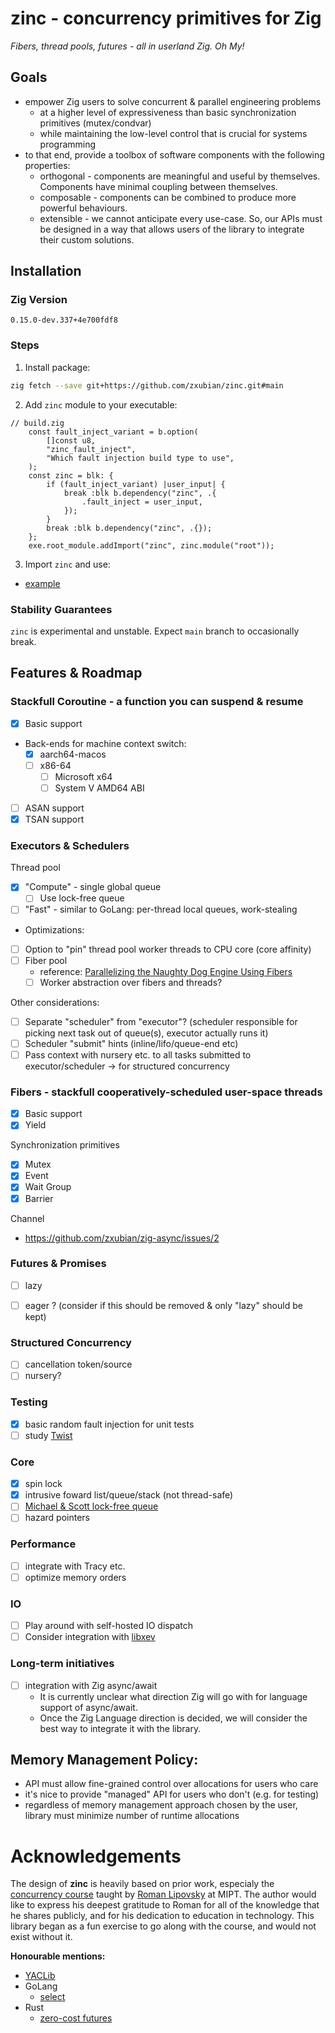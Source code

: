 # **zinc** - concurrency primitives for Zig
_Fibers, thread pools, futures - all in userland Zig. Oh My!_

## Goals
- empower Zig users to solve concurrent & parallel engineering problems
  - at a higher level of expressiveness than basic synchronization primitives (mutex/condvar)
  - while maintaining the low-level control that is crucial for systems programming
- to that end, provide a toolbox of software components with the following properties:
  - orthogonal - components are meaningful and useful by themselves. Components have minimal coupling between themselves.
  - composable - components can be combined to produce more powerful behaviours.
  - extensible - we cannot anticipate every use-case. So, our APIs must be designed in a way that allows users of the library to integrate their custom solutions.

## Installation

### Zig Version

```
0.15.0-dev.337+4e700fdf8
```

### Steps

1. Install package:
```bash
zig fetch --save git+https://github.com/zxubian/zinc.git#main
```

2. Add `zinc` module to your executable:
```zig
// build.zig
    const fault_inject_variant = b.option(
        []const u8,
        "zinc_fault_inject",
        "Which fault injection build type to use",
    );
    const zinc = blk: {
        if (fault_inject_variant) |user_input| {
            break :blk b.dependency("zinc", .{
                .fault_inject = user_input,
            });
        }
        break :blk b.dependency("zinc", .{});
    };
    exe.root_module.addImport("zinc", zinc.module("root"));
```

3. Import `zinc` and use:
- [example](example/main.zig)

### Stability Guarantees
`zinc` is experimental and unstable. Expect `main` branch to occasionally break.

## Features & Roadmap

### Stackfull Coroutine - a function you can suspend & resume
- [x] Basic support 
- Back-ends for machine context switch:
  - [x] aarch64-macos
  - [ ] x86-64
    - [ ] Microsoft x64
    - [ ] System V AMD64 ABI
- [ ] ASAN support
- [x] TSAN support

### Executors & Schedulers
Thread pool
  - [x] "Compute" - single global queue
    - [ ] Use lock-free queue
  - [ ] "Fast" - similar to GoLang: per-thread local queues, work-stealing
  - Optimizations:
  - [ ] Option to "pin" thread pool worker threads to CPU core (core affinity)
- [ ] Fiber pool
  - reference: [Parallelizing the Naughty Dog Engine Using Fibers](https://www.youtube.com/watch?v=HIVBhKj7gQU&t=628s)
  - [ ] Worker abstraction over fibers and threads?
     
Other considerations:
- [ ] Separate "scheduler" from "executor"? (scheduler responsible for picking next task out of queue(s), executor actually runs it)
- [ ] Scheduler "submit" hints (inline/lifo/queue-end etc)
- [ ] Pass context with nursery etc. to all tasks submitted to executor/scheduler -> for structured concurrency 

### Fibers - stackfull cooperatively-scheduled user-space threads
- [x] Basic support
- [x] Yield

Synchronization primitives
  - [x] Mutex
  - [x] Event
  - [x] Wait Group
  - [x] Barrier 

Channel
- https://github.com/zxubian/zig-async/issues/2

### Futures & Promises
- [ ] lazy
- [ ] eager ? (consider if this should be removed & only "lazy" should be kept)


### Structured Concurrency
- [ ] cancellation token/source
- [ ] nursery?

### Testing
- [x] basic random fault injection for unit tests
- [ ] study [Twist](https://gitlab.com/Lipovsky/twist)

### Core
- [x] spin lock
- [x] intrusive foward list/queue/stack (not thread-safe)
- [ ] [Michael & Scott lock-free queue](https://dl.acm.org/doi/pdf/10.1145/248052.248106)
- [ ] hazard pointers

### Performance
- [ ] integrate with Tracy etc.
- [ ] optimize memory orders

### IO
- [ ] Play around with self-hosted IO dispatch
- [ ] Consider integration with [libxev](https://github.com/mitchellh/libxev)

### Long-term initiatives
- [ ] integration with Zig async/await
  - It is currently unclear what direction Zig will go with for language support of async/await. 
  - Once the Zig Language direction is decided, we will consider the best way to integrate it with the library.

## Memory Management Policy:
  - API must allow fine-grained control over allocations for users who care
  - it's nice to provide "managed" API for users who don't (e.g. for testing)
  - regardless of memory management approach chosen by the user, library must minimize number of runtime allocations

# Acknowledgements
The design of **zinc** is heavily based on prior work, especialy the [concurrency course](https://www.youtube.com/watch?v=zw6V3SDsXDk&list=PL4_hYwCyhAva37lNnoMuBcKRELso5nvBm) taught by [Roman Lipovsky](https://gitlab.com/Lipovsky) at MIPT. The author would like to express his deepest gratitude to Roman for all of the knowledge that he shares publicly, and for his dedication to education in technology. This library began as a fun exercise to go along with the course, and would not exist without it.

**Honourable mentions:**
- [YACLib](https://github.com/YACLib/YACLib)
- GoLang
    - [select](https://github.com/golang/go/blob/master/src/runtime/select.go)
- Rust
    - [zero-cost futures](https://aturon.github.io/tech/2016/09/07/futures-design/)
